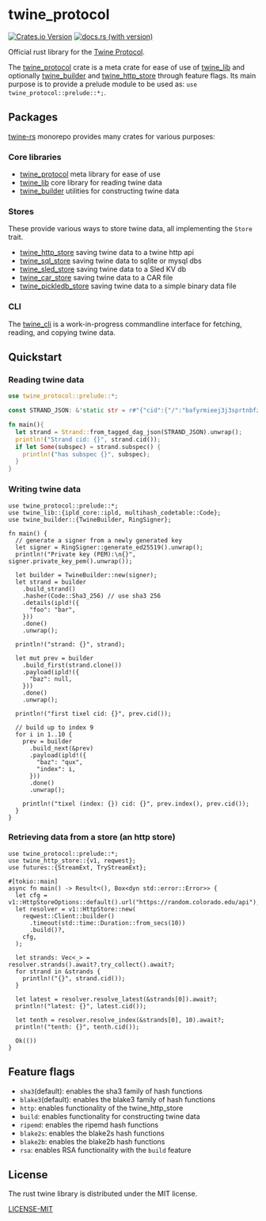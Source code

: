 # twine_protocol

[![Crates.io Version](https://img.shields.io/crates/v/twine_protocol)](https://crates.io/crates/twine_protocol)
[![docs.rs (with version)](https://img.shields.io/docsrs/twine_protocol/latest)](https://docs.rs/twine_protocol/latest/twine_protocol/)

Official rust library for the [Twine Protocol](https://docs.twine.world).

The [twine_protocol](https://docs.rs/twine_protocol) crate is a meta crate for ease of use of
[twine_lib](https://docs.rs/twine_lib) and optionally [twine_builder](https://docs.rs/twine_builder) and [twine_http_store](https://docs.rs/twine_http_store) through feature flags. Its main purpose
is to provide a prelude module to be used as: `use twine_protocol::prelude::*;`.

## Packages

[twine-rs](https://github.com/twine-protocol/twine-rs) monorepo provides
many crates for various purposes:

### Core libraries

- [twine_protocol](https://docs.rs/twine_protocol) meta library for ease of use
- [twine_lib](https://docs.rs/twine_lib) core library for reading twine data
- [twine_builder](https://docs.rs/twine_builder) utilities for constructing twine data

### Stores

These provide various ways to store twine data, all implementing the
`Store` trait.

- [twine_http_store](https://docs.rs/twine_http_store) saving twine data to a twine http api
- [twine_sql_store](https://docs.rs/twine_sql_store) saving twine data to sqlite or mysql dbs
- [twine_sled_store](https://docs.rs/twine_sled_store) saving twine data to a Sled KV db
- [twine_car_store](https://docs.rs/twine_car_store) saving twine data to a CAR file
- [twine_pickledb_store](https://docs.rs/twine_pickledb_store) saving twine data to a simple binary data file

### CLI

The [twine_cli](https://docs.rs/twine_cli) is a work-in-progress commandline interface for
fetching, reading, and copying twine data.

## Quickstart

### Reading twine data

```rust
use twine_protocol::prelude::*;

const STRAND_JSON: &'static str = r#"{"cid":{"/":"bafyrmieej3j3sprtnbfziv6vhixzr3xxrcabnma43ajb5grhsixdvxzdvu"},"data":{"c":{"h":22,"v":"twine/2.0.0/time/1.0.0","k":{"a":"ED25519","k":{"/":{"bytes":"q0Th03lW3omSuQQSMKZZewQgmCalQLmAo3DN3M4PizM"}}},"r":32,"d":{},"g":"2024-12-20T00:00:00Z","e":null},"s":{"/":{"bytes":"hN5hlT+3+zwJzgmrej8LvtPrAnRsf0c2Qo8xZE0Bj0uY0Tudhi9CbBx/5AjPmceyYGifWb0uw5SZRLMDS15YBA"}}}}"#;

fn main(){
  let strand = Strand::from_tagged_dag_json(STRAND_JSON).unwrap();
  println!("Strand cid: {}", strand.cid());
  if let Some(subspec) = strand.subspec() {
    println!("has subspec {}", subspec);
  }
}
```

### Writing twine data

```rust,no_run
use twine_protocol::prelude::*;
use twine_lib::{ipld_core::ipld, multihash_codetable::Code};
use twine_builder::{TwineBuilder, RingSigner};

fn main() {
  // generate a signer from a newly generated key
  let signer = RingSigner::generate_ed25519().unwrap();
  println!("Private key (PEM):\n{}", signer.private_key_pem().unwrap());

  let builder = TwineBuilder::new(signer);
  let strand = builder
    .build_strand()
    .hasher(Code::Sha3_256) // use sha3 256
    .details(ipld!({
      "foo": "bar",
    }))
    .done()
    .unwrap();

  println!("strand: {}", strand);

  let mut prev = builder
    .build_first(strand.clone())
    .payload(ipld!({
      "baz": null,
    }))
    .done()
    .unwrap();

  println!("first tixel cid: {}", prev.cid());

  // build up to index 9
  for i in 1..10 {
    prev = builder
      .build_next(&prev)
      .payload(ipld!({
        "baz": "qux",
        "index": i,
      }))
      .done()
      .unwrap();

    println!("tixel (index: {}) cid: {}", prev.index(), prev.cid());
  }
}
```

### Retrieving data from a store (an http store)

```rust,no_run
use twine_protocol::prelude::*;
use twine_http_store::{v1, reqwest};
use futures::{StreamExt, TryStreamExt};

#[tokio::main]
async fn main() -> Result<(), Box<dyn std::error::Error>> {
  let cfg = v1::HttpStoreOptions::default().url("https://random.colorado.edu/api");
  let resolver = v1::HttpStore::new(
    reqwest::Client::builder()
      .timeout(std::time::Duration::from_secs(10))
      .build()?,
    cfg,
  );

  let strands: Vec<_> = resolver.strands().await?.try_collect().await?;
  for strand in &strands {
    println!("{}", strand.cid());
  }

  let latest = resolver.resolve_latest(&strands[0]).await?;
  println!("latest: {}", latest.cid());

  let tenth = resolver.resolve_index(&strands[0], 10).await?;
  println!("tenth: {}", tenth.cid());

  Ok(())
}
```

## Feature flags

- `sha3`(default): enables the sha3 family of hash functions
- `blake3`(default): enables the blake3 family of hash functions
- `http`: enables functionality of the twine_http_store
- `build`: enables functionality for constructing twine data
- `ripemd`: enables the ripemd hash functions
- `blake2s`: enables the blake2s hash functions
- `blake2b`: enables the blake2b hash functions
- `rsa`: enables RSA functionality with the `build` feature

## License

The rust twine library is distributed under the MIT license.

[LICENSE-MIT](https://github.com/twine-protocol/twine-rs?tab=MIT-1-ov-file)
